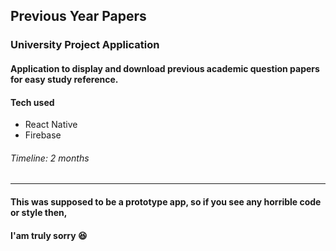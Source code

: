 ## Previous Year Papers

### University Project Application
#### Application to display and download previous academic question papers for easy study reference.
#### Tech used
* React Native
* Firebase
###### Timeline: 2 months

---

#### This was supposed to be a prototype app, so if you see any horrible code or style then,
#### I'am truly sorry :laughing:
